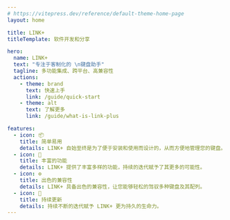```yaml
---
# https://vitepress.dev/reference/default-theme-home-page
layout: home

title: LINK+
titleTemplate: 软件开发和分享

hero:
  name: LINK+
  text: "专注于客制化的 \n键盘助手"
  tagline: 多功能集成、跨平台、高兼容性
  actions:
    - theme: brand
      text: 快速上手
      link: /guide/quick-start
    - theme: alt
      text: 了解更多
      link: /guide/what-is-link-plus

features:
  - icon: 📦
    title: 简单易用
    details: LINK+ 自始至终是为了便于安装和使用而设计的，从而方便地管理您的键盘。
  - icon: 🚀
    title: 丰富的功能
    details: LINK+ 提供了丰富多样的功能，持续的迭代赋予了其更多的可能性。
  - icon: ⚙️
    title: 出色的兼容性
    details: LINK+ 具备出色的兼容性，让您能够轻松的驾驭多种键盘及其配列。
  - icon: 🧩
    title: 持续更新
    details: 持续不断的迭代赋予 LINK+ 更为持久的生命力。
---
```


